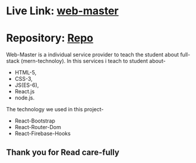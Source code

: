 # Live Link: [web-master]()

# Repository: [Repo](https://github.com/programming-hero-web-course-4/independent-service-provider-rkbokul1)

Web-Master is a individual service provider to teach the student about full-stack (mern-technoloy). In this services 
i teach to student about-
* HTML-5, 
* CSS-3, 
* JS(ES-6), 
* React.js 
* node.js.

The technology we used in this project-

* React-Bootstrap
* React-Router-Dom
* React-Firebase-Hooks

## Thank you for Read care-fully